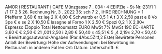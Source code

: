 AMOR ị RESTAURANT ị CAFE Münzgasse 7 . 034 : 4 EEIPZie - St-Nr.:231/1 1 /1 17 2 5 26. Rechnung Nr, 3 . 2022 35: sch 7 2 , IHRE RECHNUNG * 1 Pfefferm 3,60 € nz lee 2 X 4,00 € Schwarzb er 0,5 1 A t 3 X 2,50 past e 8 Vo 3pe € e se 2 X 10,50 Ễ lasagne al Forno 1 X 2,50 € Spezi 0,2 1 X 2,80« Espresso □oppio Total Nettoumsatz EURO MwSt 7% MwSt 19C EC-KARTE 3,60 € € 2,50 € 21 ,001 2,50 i 2,80 € 50,40 « 45,51 € 5 ,4 2,19« 2,70 « 50,40 « Bewirtungsautwand-Angaben (Par.4Abs.5Zitf,2 Este) Bewirtete Personen: Anlaß der Bewirtung: Höhe der Aufwendungen: bei Bewirtung im Restaurant: in anderen Fal len Ort: Datum: Unterschrift: €